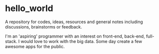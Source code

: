 # hello_world
A repository for codes, ideas, resources and general notes including discussions, brainstorms or feedback.

I'm an 'aspiring' programmer with an interest on front-end, back-end, full-stack.
I would love to work with the big data. Some day create a few awesome apps for the public.
